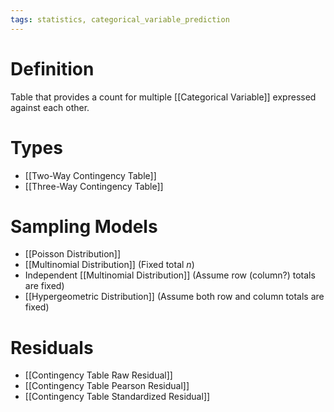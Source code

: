 ```yaml
---
tags: statistics, categorical_variable_prediction
---
```


# Definition

Table that provides a count for multiple [[Categorical Variable]] expressed against each other.

# Types
- [[Two-Way Contingency Table]]
- [[Three-Way Contingency Table]]

# Sampling Models
- [[Poisson Distribution]]
- [[Multinomial Distribution]] (Fixed total $n$)
- Independent [[Multinomial Distribution]] (Assume row (column?) totals are fixed)
- [[Hypergeometric Distribution]] (Assume both row and column totals are fixed)

# Residuals
- [[Contingency Table Raw Residual]]
- [[Contingency Table Pearson Residual]]
- [[Contingency Table Standardized Residual]]